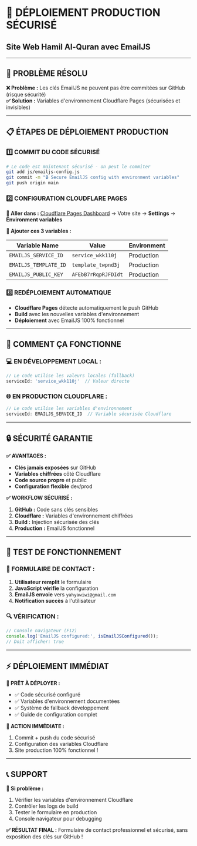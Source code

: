 # 🚀 DÉPLOIEMENT PRODUCTION SÉCURISÉ
## Site Web Hamil Al-Quran avec EmailJS

---

## 🎯 PROBLÈME RÉSOLU
**❌ Problème :** Les clés EmailJS ne peuvent pas être commitées sur GitHub (risque sécurité)  
**✅ Solution :** Variables d'environnement Cloudflare Pages (sécurisées et invisibles)

---

## 📋 ÉTAPES DE DÉPLOIEMENT PRODUCTION

### **1️⃣ COMMIT DU CODE SÉCURISÉ**
```bash
# Le code est maintenant sécurisé - on peut le commiter
git add js/emailjs-config.js
git commit -m "🔒 Secure EmailJS config with environment variables"
git push origin main
```

### **2️⃣ CONFIGURATION CLOUDFLARE PAGES**

**📍 Aller dans :** [Cloudflare Pages Dashboard](https://dash.cloudflare.com/) → Votre site → **Settings** → **Environment variables**

**🔧 Ajouter ces 3 variables :**

| Variable Name | Value | Environment |
|---------------|-------|-------------|
| `EMAILJS_SERVICE_ID` | `service_wkk110j` | Production |
| `EMAILJS_TEMPLATE_ID` | `template_twpnd3j` | Production |
| `EMAILJS_PUBLIC_KEY` | `AFEbB7rRqpRJFDIdt` | Production |

### **3️⃣ REDÉPLOIEMENT AUTOMATIQUE**
- **Cloudflare Pages** détecte automatiquement le push GitHub
- **Build** avec les nouvelles variables d'environnement
- **Déploiement** avec EmailJS 100% fonctionnel

---

## 🔄 COMMENT ÇA FONCTIONNE

### **💻 EN DÉVELOPPEMENT LOCAL :**
```javascript
// Le code utilise les valeurs locales (fallback)
serviceId: 'service_wkk110j'  // Valeur directe
```

### **🌐 EN PRODUCTION CLOUDFLARE :**
```javascript
// Le code utilise les variables d'environnement
serviceId: EMAILJS_SERVICE_ID  // Variable sécurisée Cloudflare
```

---

## 🔒 SÉCURITÉ GARANTIE

**✅ AVANTAGES :**
- **Clés jamais exposées** sur GitHub
- **Variables chiffrées** côté Cloudflare
- **Code source propre** et public
- **Configuration flexible** dev/prod

**✅ WORKFLOW SÉCURISÉ :**
1. **GitHub :** Code sans clés sensibles
2. **Cloudflare :** Variables d'environnement chiffrées
3. **Build :** Injection sécurisée des clés
4. **Production :** EmailJS fonctionnel

---

## 🧪 TEST DE FONCTIONNEMENT

### **📧 FORMULAIRE DE CONTACT :**
1. **Utilisateur remplit** le formulaire
2. **JavaScript vérifie** la configuration
3. **EmailJS envoie** vers `yahyawiwi@gmail.com`
4. **Notification succès** à l'utilisateur

### **🔍 VÉRIFICATION :**
```javascript
// Console navigateur (F12)
console.log('EmailJS configured:', isEmailJSConfigured());
// Doit afficher: true
```

---

## ⚡ DÉPLOIEMENT IMMÉDIAT

**🎯 PRÊT À DÉPLOYER :**
- ✅ Code sécurisé configuré
- ✅ Variables d'environnement documentées
- ✅ Système de fallback développement
- ✅ Guide de configuration complet

**🚀 ACTION IMMÉDIATE :**
1. Commit + push du code sécurisé
2. Configuration des variables Cloudflare
3. Site production 100% fonctionnel !

---

## 📞 SUPPORT

**🔧 Si problème :**
1. Vérifier les variables d'environnement Cloudflare
2. Contrôler les logs de build
3. Tester le formulaire en production
4. Console navigateur pour debugging

**✅ RÉSULTAT FINAL :**
Formulaire de contact professionnel et sécurisé, sans exposition des clés sur GitHub !
